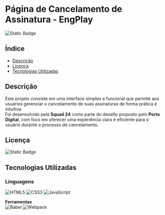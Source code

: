 # Página de Cancelamento de Assinatura - EngPlay
![Static Badge](https://img.shields.io/badge/Status-In_Development-blue)

## Índice
- [Descrição](#descrição)
- [Licença](#licença)
- [Tecnologias Utilizadas](#tecnologias-utilizadas)

## Descrição
Este projeto consiste em uma interface simples e funcional que permite aos usuários gerenciar o cancelamento de suas assinaturas de forma prática e intuitiva.  
Foi desenvolvido pela **Squad 24** como parte do desafio proposto pelo **Porto Digital**, com foco em oferecer uma experiência clara e eficiente para o usuário durante o processo de cancelamento.

## Licença
![Static Badge](https://img.shields.io/badge/License-MIT-green)

## Tecnologias Utilizadas

### Linguagens  
![HTML5](https://img.shields.io/badge/html5-%23E34F26.svg?style=for-the-badge&logo=html5&logoColor=white)
![CSS3](https://img.shields.io/badge/CSS3-1572B6?style=for-the-badge&logo=css3&logoColor=white)
![JavaScript](https://img.shields.io/badge/javascript-%23323330.svg?style=for-the-badge&logo=javascript&logoColor=%23F7DF1E)

**Ferramentas**  
![Babel](https://img.shields.io/badge/Babel-F9DC3e?style=for-the-badge&logo=babel&logoColor=black)
![Webpack](https://img.shields.io/badge/webpack-%238DD6F9.svg?style=for-the-badge&logo=webpack&logoColor=black)